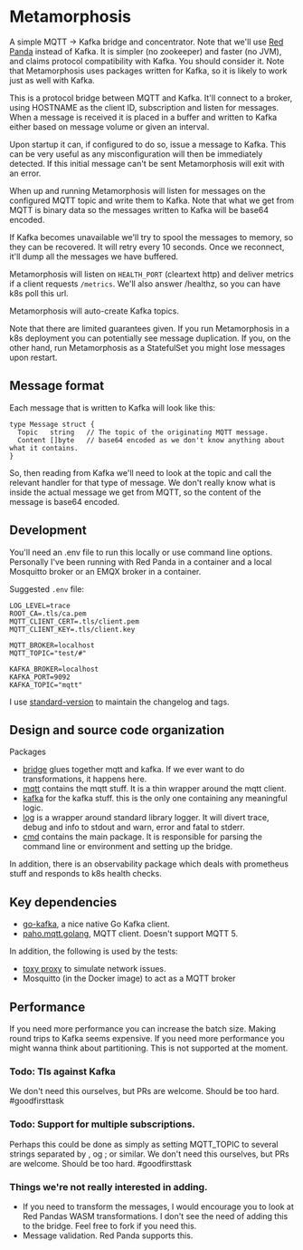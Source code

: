 # Metamorphosis

A simple MQTT -> Kafka bridge and concentrator. Note that we'll use 
[Red Panda](https://github.com/vectorizedio/redpanda) instead of Kafka. It is simpler (no zookeeper) 
and faster (no JVM), and claims protocol compatibility with Kafka. You should consider it. Note that Metamorphosis 
uses packages written for Kafka, so it is likely to work just as well with Kafka.

This is a protocol bridge between MQTT and Kafka. It'll connect to a broker, using HOSTNAME as the client ID, 
subscription and listen for messages. When a message is received it is placed in a buffer and written to Kafka 
either based on message volume or given an interval. 

Upon startup it can, if configured to do so, issue a message to Kafka. This can be very useful as any misconfiguration 
will then be immediately detected. If this initial message can't be sent Metamorphosis will exit with an error.

When up and running Metamorphosis will listen for messages on the configured MQTT topic and write them to Kafka. Note 
that what we get from MQTT is binary data so the messages written to Kafka will be base64 encoded. 

If Kafka becomes unavailable we'll try to spool the messages to memory, so they can be recovered. It will retry every 10 
seconds. Once we reconnect, it'll dump all the messages we have buffered.

Metamorphosis will listen on `HEALTH_PORT` (cleartext http) and deliver metrics if a
client requests `/metrics`. We'll also answer /healthz, so you can have k8s poll this url.

Metamorphosis will auto-create Kafka topics.

Note that there are limited guarantees given. If you run Metamorphosis in a k8s deployment you can potentially see 
message duplication. If you, on the other hand, run Metamorphosis as a StatefulSet you might lose messages upon restart.

## Message format

Each message that is written to Kafka will look like this:

```
type Message struct {
  Topic   string   // The topic of the originating MQTT message.
  Content []byte   // base64 encoded as we don't know anything about what it contains.
}
```

So, then reading from Kafka we'll need to look at the topic and call the relevant handler for that type of message. We
don't really know what is inside the actual message we get from MQTT, so the content of the message is base64 encoded.

## Development

You'll need an .env file to run this locally or use command line options. Personally I've been running with Red Panda
in a container and a local Mosquitto broker or an EMQX broker in a container.

Suggested `.env` file:
```
LOG_LEVEL=trace
ROOT_CA=.tls/ca.pem
MQTT_CLIENT_CERT=.tls/client.pem
MQTT_CLIENT_KEY=.tls/client.key

MQTT_BROKER=localhost
MQTT_TOPIC="test/#"

KAFKA_BROKER=localhost
KAFKA_PORT=9092
KAFKA_TOPIC="mqtt"
```

I use [standard-version](https://www.npmjs.com/package/standard-version) to maintain the changelog and tags.

## Design and source code organization

Packages

* [bridge](bridge) glues together mqtt and kafka. If we ever want to do transformations, it happens here.
* [mqtt](bridge/mqtt) contains the mqtt stuff. It is a thin wrapper around the mqtt client.
* [kafka](bridge/kafka) for the kafka stuff. this is the only one containing any meaningful logic.
* [log](log) is a wrapper around standard library logger. It will divert trace, debug and info to stdout and warn, error and fatal to stderr.
* [cmd](cmd) contains the main package. It is responsible for parsing the command line or environment and setting up the bridge.

In addition, there is an observability package which deals with prometheus stuff and responds to k8s health checks.

## Key dependencies

 * [go-kafka](https://github.com/segmentio/kafka-go), a nice native Go Kafka client.
 * [paho.mqtt.golang](https://github.com/eclipse/paho.mqtt.golang), MQTT client. Doesn't support MQTT 5.

In addition, the following is used by the tests:
 * [toxy proxy](https://github.com/Shopify/toxiproxy) to simulate network issues.
 * Mosquitto (in the Docker image) to act as a MQTT broker

## Performance

If you need more performance you can increase the batch size. Making round trips to Kafka seems expensive. If you need
more performance you might wanna think about partitioning. This is not supported at the moment.

### Todo: Tls against Kafka

We don't need this ourselves, but PRs are welcome. Should be too hard. #goodfirsttask

### Todo: Support for multiple subscriptions.

Perhaps this could be done as simply as setting MQTT_TOPIC to several strings separated by , og ; or similar. We don't
need this ourselves, but PRs are welcome. Should be too hard. #goodfirsttask

### Things we're not really interested in adding.

* If you need to transform the messages, I would encourage you to look at Red Pandas WASM transformations. 
  I don't see the need of adding this to the bridge. Feel free to fork if you need this.
* Message validation. Red Panda supports this.